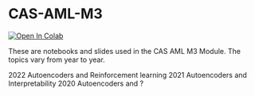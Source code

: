# CAS-AML-M3

[![Open In Colab](https://colab.research.google.com/assets/colab-badge.svg)](https://colab.research.google.com/github/sigvehaug/CAS-AML-M3)

These are notebooks and slides used in the CAS AML M3 Module. The topics vary from year to year.

2022 Autoencoders and Reinforcement learning
2021 Autoencoders and Interpretability
2020 Autoencoders and ?
